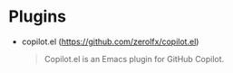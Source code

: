 # Plugins

- copilot.el (https://github.com/zerolfx/copilot.el)

  > Copilot.el is an Emacs plugin for GitHub Copilot.
